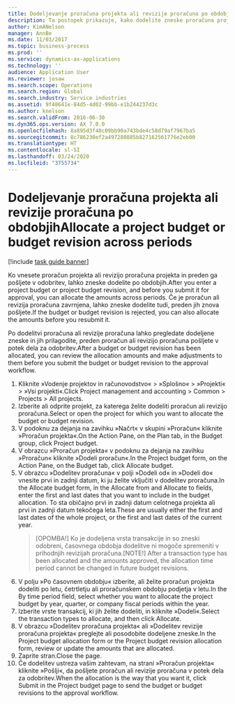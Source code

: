 ```yaml
---
title: Dodeljevanje proračuna projekta ali revizije proračuna po obdobjih
description: Ta postopek prikazuje, kako dodelite zneske proračuna projekta po obdobjih.
author: KimANelson
manager: AnnBe
ms.date: 11/03/2017
ms.topic: business-process
ms.prod: ''
ms.service: dynamics-ax-applications
ms.technology: ''
audience: Application User
ms.reviewer: josaw
ms.search.scope: Operations
ms.search.region: Global
ms.search.industry: Service industries
ms.assetid: 9f48641e-84d5-4d02-99bb-e1b244237d3c
ms.author: knelson
ms.search.validFrom: 2016-06-30
ms.dyn365.ops.version: AX 7.0.0
ms.openlocfilehash: 8a895d3f48c09bb90a743bde4c58d79af7967ba5
ms.sourcegitcommit: 8c786230ef2a497280885b827162561776e2eb00
ms.translationtype: HT
ms.contentlocale: sl-SI
ms.lasthandoff: 03/24/2020
ms.locfileid: "3755734"
---
```

# <a name="allocate-a-project-budget-or-budget-revision-across-periods"></a><span data-ttu-id="46cf1-103">Dodeljevanje proračuna projekta ali revizije proračuna po obdobjih</span><span class="sxs-lookup"><span data-stu-id="46cf1-103">Allocate a project budget or budget revision across periods</span></span>

[!include [task guide banner](../../includes/task-guide-banner.md)]

<span data-ttu-id="46cf1-104">Ko vnesete proračun projekta ali revizijo proračuna projekta in preden ga pošljete v odobritev, lahko zneske dodelite po obdobjih.</span><span class="sxs-lookup"><span data-stu-id="46cf1-104">After you enter a project budget or project budget revision, and before you submit it for approval, you can allocate the amounts across periods.</span></span> <span data-ttu-id="46cf1-105">Če je proračun ali revizija proračuna zavrnjena, lahko zneske dodelite tudi, preden jih znova pošljete.</span><span class="sxs-lookup"><span data-stu-id="46cf1-105">If the budget or budget revision is rejected, you can also allocate the amounts before you resubmit it.</span></span> 

<span data-ttu-id="46cf1-106">Po dodelitvi proračuna ali revizije proračuna lahko pregledate dodeljene zneske in jih prilagodite, preden proračun ali revizijo proračuna pošljete v potek dela za odobritev.</span><span class="sxs-lookup"><span data-stu-id="46cf1-106">After a budget or budget revision has been allocated, you can review the allocation amounts and make adjustments to them before you submit the budget or budget revision to the approval workflow.</span></span> 

1. <span data-ttu-id="46cf1-107">Kliknite »Vodenje projektov in računovodstvo« > »Splošno« > »Projekti« > »Vsi projekti«.</span><span class="sxs-lookup"><span data-stu-id="46cf1-107">Click Project management and accounting > Common > Projects > All projects.</span></span> 
2. <span data-ttu-id="46cf1-108">Izberite ali odprite projekt, za katerega želite dodeliti proračun ali revizijo proračuna.</span><span class="sxs-lookup"><span data-stu-id="46cf1-108">Select or open the project for which you want to allocate the budget or budget revision.</span></span> 
3. <span data-ttu-id="46cf1-109">V podoknu za dejanja na zavihku »Načrt« v skupini »Proračun« kliknite »Proračun projekta«.</span><span class="sxs-lookup"><span data-stu-id="46cf1-109">On the Action Pane, on the Plan tab, in the Budget group, click Project budget.</span></span> 
4. <span data-ttu-id="46cf1-110">V obrazcu »Proračun projekta« v podoknu za dejanja na zavihku »Proračun« kliknite »Dodeli proračun«.</span><span class="sxs-lookup"><span data-stu-id="46cf1-110">In the Project budget form, on the Action Pane, on the Budget tab, click Allocate budget.</span></span> 
5. <span data-ttu-id="46cf1-111">V obrazcu »Dodelitev proračuna« v polji »Dodeli od« in »Dodeli do« vnesite prvi in zadnji datum, ki ju želite vključiti v dodelitev proračuna.</span><span class="sxs-lookup"><span data-stu-id="46cf1-111">In the Allocate budget form, in the Allocate from and Allocate to fields, enter the first and last dates that you want to include in the budget allocation.</span></span> <span data-ttu-id="46cf1-112">To sta običajno prvi in zadnji datum celotnega projekta ali prvi in zadnji datum tekočega leta.</span><span class="sxs-lookup"><span data-stu-id="46cf1-112">These are usually either the first and last dates of the whole project, or the first and last dates of the current year.</span></span>  
   > <span data-ttu-id="46cf1-113">[OPOMBA!] Ko je dodeljena vrsta transakcije in so zneski odobreni, časovnega obdobja dodelitve ni mogoče spremeniti v prihodnjih revizijah proračuna.</span><span class="sxs-lookup"><span data-stu-id="46cf1-113">[NOTE!] After a transaction type has been allocated and the amounts approved, the allocation time period cannot be changed in future budget revisions.</span></span> 
6. <span data-ttu-id="46cf1-114">V polju »Po časovnem obdobju« izberite, ali želite proračun projekta dodeliti po letu, četrtletju ali proračunskem obdobju podjetja v letu.</span><span class="sxs-lookup"><span data-stu-id="46cf1-114">In the By time period field, select whether you want to allocate the project budget by year, quarter, or company fiscal periods within the year.</span></span>
7. <span data-ttu-id="46cf1-115">Izberite vrste transakcij, ki jih želite dodeliti, in kliknite »Dodeli«.</span><span class="sxs-lookup"><span data-stu-id="46cf1-115">Select the transaction types to allocate, and then click Allocate.</span></span> 
8. <span data-ttu-id="46cf1-116">V obrazcu »Dodelitev proračuna projekta« ali »Dodelitev revizije proračuna projekta« preglejte ali posodobite dodeljene zneske.</span><span class="sxs-lookup"><span data-stu-id="46cf1-116">In the Project budget allocation form or the Project budget revision allocation form, review or update the amounts that are allocated.</span></span> 
9. <span data-ttu-id="46cf1-117">Zaprite stran.</span><span class="sxs-lookup"><span data-stu-id="46cf1-117">Close the page.</span></span>
10. <span data-ttu-id="46cf1-118">Če dodelitev ustreza vašim zahtevam, na strani »Proračun projekta« kliknite »Pošlji«, da pošljete proračun ali revizije proračuna v potek dela za odobritev.</span><span class="sxs-lookup"><span data-stu-id="46cf1-118">When the allocation is the way that you want it, click Submit in the Project budget page to send the budget or budget revisions to the approval workflow.</span></span>  


